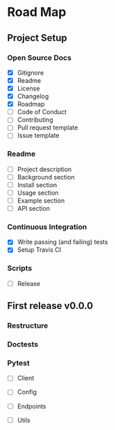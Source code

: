 # Road Map

## Project Setup

### Open Source Docs
- [x] Gitignore
- [x] Readme
- [x] License
- [x] Changelog
- [x] Roadmap
- [ ] Code of Conduct
- [ ] Contributing
- [ ] Pull request template
- [ ] Issue template

### Readme
- [ ] Project description
- [ ] Background section
- [ ] Install section
- [ ] Usage section
- [ ] Example section
- [ ] API section

### Continuous Integration
- [x] Write passing (and failing) tests
- [x] Setup Travis CI

### Scripts
- [ ] Release

## First release v0.0.0

### Restructure

### Doctests

### Pytest
- [ ] Client
- [ ] Config
- [ ] Endpoints
- [ ] Utils



